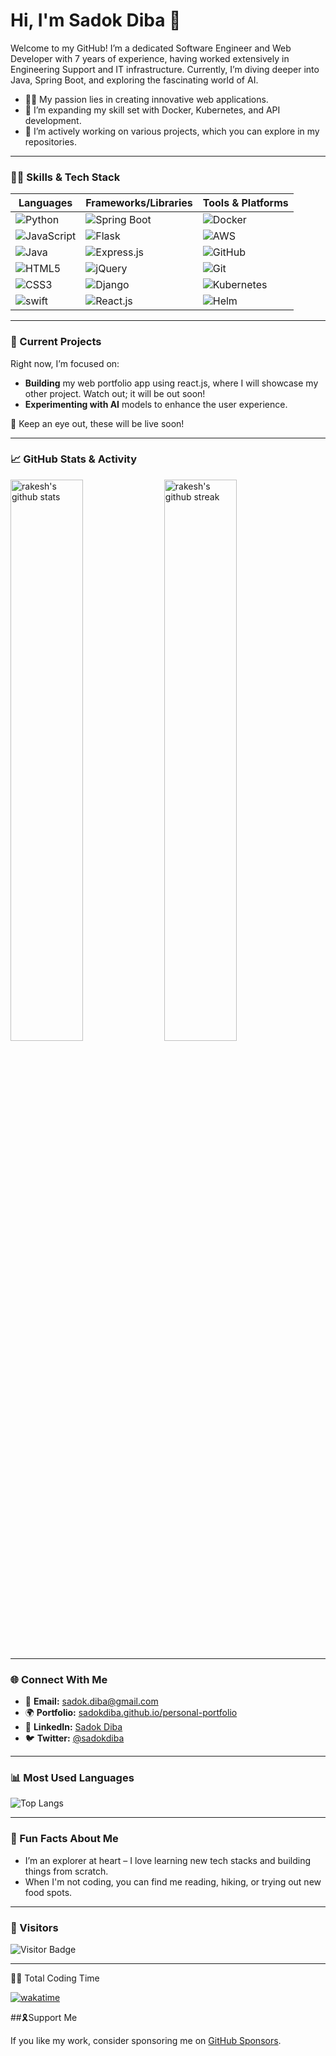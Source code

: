 # Hi, I'm Sadok Diba 👋

Welcome to my GitHub! I’m a dedicated Software Engineer and Web Developer with 7 years of experience, having worked extensively in Engineering Support and IT infrastructure. Currently, I’m diving deeper into Java, Spring Boot, and exploring the fascinating world of AI.

- 👨‍💻 My passion lies in creating innovative web applications.
- 🌱 I’m expanding my skill set with Docker, Kubernetes, and API development.
- 🔭 I’m actively working on various projects, which you can explore in my repositories.

--- 

### 👨‍💻 Skills & Tech Stack

| Languages         | Frameworks/Libraries  | Tools & Platforms   |
| ----------------- | --------------------- | ------------------- |
| ![Python](https://img.shields.io/badge/Python-FFD43B?style=for-the-badge&logo=python&logoColor=darkgreen) | ![Spring Boot](https://img.shields.io/badge/Spring%20Boot-6DB33F?style=for-the-badge&logo=spring&logoColor=white) | ![Docker](https://img.shields.io/badge/Docker-2CA5E0?style=for-the-badge&logo=docker&logoColor=white) |
| ![JavaScript](https://img.shields.io/badge/JavaScript-323330?style=for-the-badge&logo=javascript&logoColor=F7DF1E) | ![Flask](https://img.shields.io/badge/Flask-000000?style=for-the-badge&logo=flask&logoColor=white) | ![AWS](https://img.shields.io/badge/Amazon_AWS-232F3E?style=for-the-badge&logo=amazon-aws&logoColor=white) |
| ![Java](https://img.shields.io/badge/Java-ED8B00?style=for-the-badge&logo=java&logoColor=white) | ![Express.js](https://img.shields.io/badge/Express.js-000000?style=for-the-badge&logo=express&logoColor=white) | ![GitHub](https://img.shields.io/badge/GitHub-100000?style=for-the-badge&logo=github&logoColor=white) |
| ![HTML5](https://img.shields.io/badge/HTML5-E34F26?style=for-the-badge&logo=html5&logoColor=white) | ![jQuery](https://img.shields.io/badge/jQuery-0769AD?style=for-the-badge&logo=jquery&logoColor=white) | ![Git](https://img.shields.io/badge/GIT-E44C30?style=for-the-badge&logo=git&logoColor=white) |
| ![CSS3](https://img.shields.io/badge/CSS3-1572B6?style=for-the-badge&logo=css3&logoColor=white) | ![Django](https://img.shields.io/badge/Django-092D45?style=for-the-badge&logo=django&logoColor=white) | ![Kubernetes](https://img.shields.io/badge/Kubernetes-326CE5?style=for-the-badge&logo=kubernetes&logoColor=white) |
| ![swift](https://img.shields.io/badge/Swift-F05138?style=for-the-badge&logo=swift&logoColor=white)| ![React.js](https://img.shields.io/badge/React-61DAFB?style=for-the-badge&logo=react&logoColor=black) | ![Helm](https://img.shields.io/badge/Helm-0f4c75?style=for-the-badge&logo=helm&logoColor=white) |

---

### 🚀 Current Projects

Right now, I’m focused on:

- **Building** my web portfolio app using react.js, where I will showcase my other project. Watch out; it will be out soon!
- **Experimenting with AI** models to enhance the user experience.

🚧 Keep an eye out, these will be live soon!

---

### 📈 GitHub Stats & Activity

<img src="https://github-readme-stats.vercel.app/api?username=sadokdiba&include_all_commits=true&show_icons=true&theme=github_dark&hide_border=true" alt="rakesh's github stats" width="48%" >

<img src="https://github-readme-streak-stats.herokuapp.com/?user=sadokdiba&theme=github_dark&hide_border=true" alt="rakesh's github streak" width="48%" >


---

### 🌐 Connect With Me

- 📩 **Email:** [sadok.diba@gmail.com](mailto:sadok.diba@gmail.com)
- 🌍 **Portfolio:** [sadokdiba.github.io/personal-portfolio](https://sadokdiba.github.io/personal-portfolio/)
- 🔗 **LinkedIn:** [Sadok Diba](https://www.linkedin.com/in/sadokdiba)
- 🐦 **Twitter:** [@sadokdiba](https://twitter.com/sadokdiba)

---

### 📊 Most Used Languages

![Top Langs](https://github-readme-stats.vercel.app/api/top-langs/?username=sadokdiba&layout=compact&theme=radical)

---

### 💬 Fun Facts About Me

- I’m an explorer at heart – I love learning new tech stacks and building things from scratch.
- When I'm not coding, you can find me reading, hiking, or trying out new food spots.

---

### 👀 Visitors

![Visitor Badge](https://visitor-badge.laobi.icu/badge?page_id=sadokdiba.sadokdiba)

---

<summary>🧑‍🔬 Total Coding Time</summary>

[![wakatime](https://wakatime.com/badge/user/2fa902e6-a010-4d0d-ad6b-5d503ae6599f.svg)](https://wakatime.com/@2fa902e6-a010-4d0d-ad6b-5d503ae6599f)


##🎗️Support Me

If you like my work, consider sponsoring me on [GitHub Sponsors](https://github.com/sponsors/sadokdiba).


